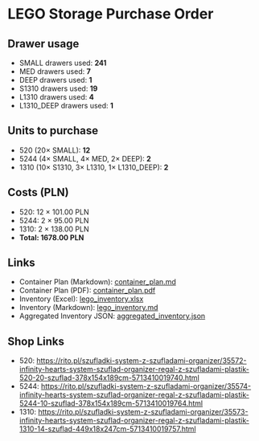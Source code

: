 # LEGO Storage Purchase Order

## Drawer usage
- SMALL drawers used: **241**
- MED drawers used: **7**
- DEEP drawers used: **1**
- S1310 drawers used: **19**
- L1310 drawers used: **4**
- L1310_DEEP drawers used: **1**

## Units to purchase
- 520 (20× SMALL): **12**
- 5244 (4× SMALL, 4× MED, 2× DEEP): **2**
- 1310 (10× S1310, 3× L1310, 1× L1310_DEEP): **2**

## Costs (PLN)
- 520: 12 × 101.00 PLN
- 5244: 2 × 95.00 PLN
- 1310: 2 × 138.00 PLN
- **Total: 1678.00 PLN**

## Links
- Container Plan (Markdown): [container_plan.md](container_plan.md)
- Container Plan (PDF): [container_plan.pdf](container_plan.pdf)
- Inventory (Excel): [lego_inventory.xlsx](lego_inventory.xlsx)
- Inventory (Markdown): [lego_inventory.md](lego_inventory.md)
- Aggregated Inventory JSON: [aggregated_inventory.json](aggregated_inventory.json)

## Shop Links
- 520: https://rito.pl/szufladki-system-z-szufladami-organizer/35572-infinity-hearts-system-szuflad-organizer-regal-z-szufladami-plastik-520-20-szuflad-378x154x189cm-5713410019740.html
- 5244: https://rito.pl/szufladki-system-z-szufladami-organizer/35574-infinity-hearts-system-szuflad-organizer-regal-z-szufladami-plastik-5244-10-szuflad-378x154x189cm-5713410019764.html
- 1310: https://rito.pl/szufladki-system-z-szufladami-organizer/35573-infinity-hearts-system-szuflad-organizer-regal-z-szufladami-plastik-1310-14-szuflad-449x18x247cm-5713410019757.html
